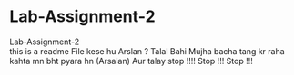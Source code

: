 # Lab-Assignment-2
Lab-Assignment-2  
this is a readme File
kese hu Arslan ?
Talal Bahi Mujha bacha tang kr raha kahta mn bht pyara hn (Arsalan)
Aur talay
stop !!!! Stop !!! Stop !!! 
